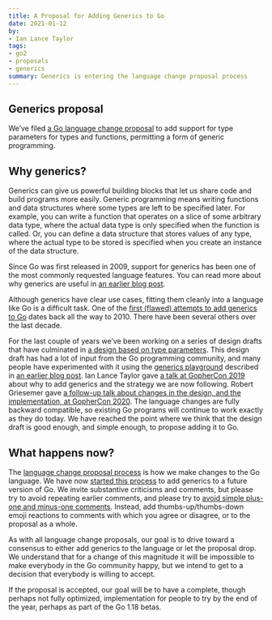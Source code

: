 ```yaml
---
title: A Proposal for Adding Generics to Go
date: 2021-01-12
by:
- Ian Lance Taylor
tags:
- go2
- proposals
- generics
summary: Generics is entering the language change proposal process
---
```


## Generics proposal

We’ve filed [a Go language change
proposal](/issue/43651) to add support for type
parameters for types and functions, permitting a form of generic
programming.

## Why generics?

Generics can give us powerful building blocks that let us share code
and build programs more easily.
Generic programming means writing functions and data structures where
some types are left to be specified later.
For example, you can write a function that operates on a slice of some
arbitrary data type, where the actual data type is only specified when
the function is called.
Or, you can define a data structure that stores values of any type,
where the actual type to be stored is specified when you create an
instance of the data structure.

Since Go was first released in 2009, support for generics has been one
of the most commonly requested language features.
You can read more about why generics are useful in 
[an earlier blog post](https://blog.golang.org/why-generics).

Although generics have clear use cases, fitting them cleanly into a
language like Go is a difficult task.
One of the [first (flawed) attempts to add generics to
Go](/design/15292/2010-06-type-functions) dates back
all the way to 2010.
There have been several others over the last decade.

For the last couple of years we’ve been working on a series of design
drafts that have culminated in [a design based on type
parameters](/design/go2draft-type-parameters).
This design draft has had a lot of input from the Go programming
community, and many people have experimented with it using the
[generics playground](https://go2goplay.golang.org) described in [an
earlier blog post](https://blog.golang.org/generics-next-step).
Ian Lance Taylor gave [a talk at GopherCon
2019](https://www.youtube.com/watch?v=WzgLqE-3IhY)
about why to add generics and the strategy we are now following.
Robert Griesemer gave [a follow-up talk about changes in the design,
and the implementation, at GopherCon
2020](https://www.youtube.com/watch?v=TborQFPY2IM).
The language changes are fully backward compatible, so existing Go
programs will continue to work exactly as they do today.
We have reached the point where we think that the design draft is good
enough, and simple enough, to propose adding it to Go.

## What happens now?

The [language change proposal process](/s/proposal)
is how we make changes to the Go language.
We have now [started this process](/issue/43651)
to add generics to a future version of Go.
We invite substantive criticisms and comments, but please try to avoid
repeating earlier comments, and please try to [avoid simple plus-one
and minus-one comments](/wiki/NoPlusOne).
Instead, add thumbs-up/thumbs-down emoji reactions to comments with
which you agree or disagree, or to the proposal as a whole.

As with all language change proposals, our goal is to drive toward a
consensus to either add generics to the language or let the proposal
drop.
We understand that for a change of this magnitude it will be
impossible to make everybody in the Go community happy, but we intend
to get to a decision that everybody is willing to accept.

If the proposal is accepted, our goal will be to have a complete,
though perhaps not fully optimized, implementation for people to try
by the end of the year, perhaps as part of the Go 1.18 betas.
